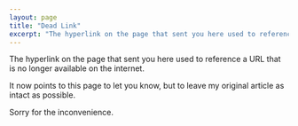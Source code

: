 ```yaml
---
layout: page
title: "Dead Link"
excerpt: "The hyperlink on the page that sent you here used to reference a URL that is no longer available on the internet."
---
```


The hyperlink on the page that sent you here used to reference a URL that is no longer available on the internet.

It now points to this page to let you know, but to leave my original article as intact as possible.

Sorry for the inconvenience.
